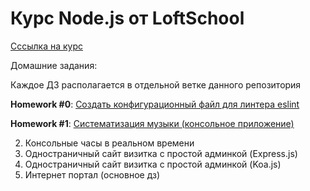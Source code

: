 # Курс Node.js от LoftSchool

[Сссылка на курс](https://loftschool.com/course/nodejs)

Домашние задания:

Каждое ДЗ располагается в отдельной ветке данного репозитория

**Homework #0**: [Создать конфигурационный файл для линтера eslint](https://github.com/taksenov/nodejs-loftschool-2017)

**Homework #1**: [Систематизация музыки (консольное приложение)](https://github.com/taksenov/nodejs-loftschool-2017/tree/homework-1)

2. Консольные часы в реальном времени
3. Одностраничный сайт визитка с простой админкой (Express.js)
4. Одностраничный сайт визитка с простой админкой (Koa.js)
5. Интернет портал (основное дз)
